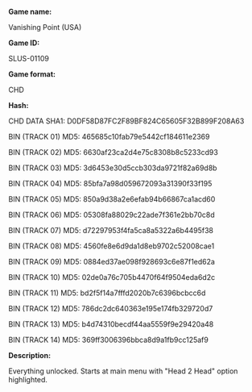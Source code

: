 **Game name:**

Vanishing Point (USA)

**Game ID:**

SLUS-01109

**Game format:**

CHD

**Hash:**

CHD DATA SHA1: D0DF58D87FC2F89BF824C65605F32B899F208A63

BIN (TRACK 01) MD5: 465685c10fab79e5442cf184611e2369

BIN (TRACK 02) MD5: 6630af23ca2d4e75c8308b8c5233cd93

BIN (TRACK 03) MD5: 3d6453e30d5ccb303da9721f82a69d8b

BIN (TRACK 04) MD5: 85bfa7a98d059672093a31390f33f195

BIN (TRACK 05) MD5: 850a9d38a2e6efab94b66867ca1acd60

BIN (TRACK 06) MD5: 05308fa88029c22ade7f361e2bb70c8d

BIN (TRACK 07) MD5: d72297953f4fa5ca8a5322a6b4495f38

BIN (TRACK 08) MD5: 4560fe8e6d9da1d8eb9702c52008cae1

BIN (TRACK 09) MD5: 0884ed37ae098f928693c6e87f1ed62a

BIN (TRACK 10) MD5: 02de0a76c705b4470f64f9504eda6d2c

BIN (TRACK 11) MD5: bd2f5f14a7fffd2020b7c6396bcbcc6d

BIN (TRACK 12) MD5: 786dc2dc640363e195e174fb329720d7

BIN (TRACK 13) MD5: b4d74310becdf44aa5559f9e29420a48

BIN (TRACK 14) MD5: 369ff3006396bbca8d9a1fb9cc125af9

**Description:**

Everything unlocked. Starts at main menu with "Head 2 Head" option highlighted.